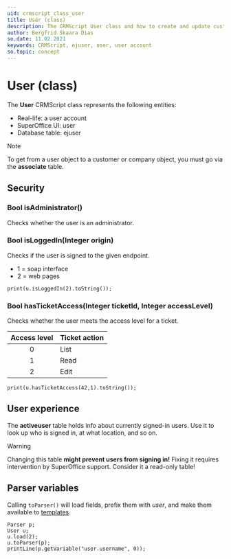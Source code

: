 ```yaml
---
uid: crmscript_class_user
title: User (class)
description: The CRMScript User class and how to create and update customers; get user information
author: Bergfrid Skaara Dias
so.date: 11.02.2021
keywords: CRMScript, ejuser, user, user account
so.topic: concept
---
```


# User (class)

The **User** CRMScript class represents the following entities:

* Real-life: a user account
* SuperOffice UI: user
* Database table: ejuser

> [!NOTE]
> To get from a user object to a customer or company object, you must go via the **associate** table.

## Security

### Bool isAdministrator()

Checks whether the user is an administrator.

### Bool isLoggedIn(Integer origin)

Checks if the user is signed to the given endpoint.

* 1 = soap interface
* 2 = web pages

```crmscript
print(u.isLoggedIn(2).toString());
```

### Bool hasTicketAccess(Integer ticketId, Integer accessLevel)

Checks whether the user meets the access level for a ticket.

| Access level | Ticket action |
|:------------:|---------------|
| 0            | List          |
| 1            | Read          |
| 2            | Edit          |

```crmscript
print(u.hasTicketAccess(42,1).toString());
```

## User experience

The **activeuser** table holds info about currently signed-in users. Use it to look up who is signed in, at what location, and so on.

> [!WARNING]
> Changing this table **might prevent users from signing in!** Fixing it requires intervention by SuperOffice support. Consider it a read-only table!

## Parser variables

Calling `toParser()` will load fields, prefix them with *user*, and make them available to [templates][2].

```crmscript!
Parser p;
User u;
u.load(2);
u.toParser(p);
printLine(p.getVariable("user.username", 0));
```

<!-- Referenced links -->
[2]: ../../../automation/crmscript/parser-and-templates/reply-template.md
